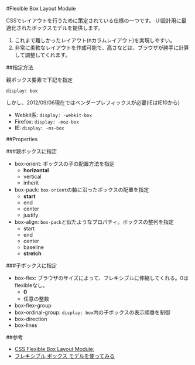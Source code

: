 #Flexible Box Layout Module

CSSでレイアウトを行うために策定されている仕様の一つです。
UI設計用に最適化されたボックスモデルを提供します。

1. これまで難しかったレイアウト(nカラムレイアウト)を実現しやすい。
2. 非常に柔軟なレイアウトを作成可能で、高さなどは、ブラウザが勝手に計算して調整してくれます。

##指定方法

親ボックス要素で下記を指定

`display: box`

しかし、2012/09/06現在ではベンダープレフィックスが必要(IEはIE10から)

- Webkit系: `display: -webkit-box`
- Firefox: `display: -moz-box`
- IE: `display: -ms-box`

##Properties

###親ボックスに指定

- box-orient: ボックスの子の配置方法を指定
    - **horizontal**
    - vertical
    - inherit
- box-pack: `box-orient`の軸に沿ったボックスの配置を指定
    - **start**
    - end
    - center
    - justify
- box-align: `box-pack`と似たようなプロパティ。ボックスの整列を指定
    - start
    - end
    - center
    - baseline
    - **stretch**

###子ボックスに指定

- box-flex: ブラウザのサイズによって、フレキシブルに伸縮してくれる。0はflexibleなし。
    - **0**
    - 任意の整数
- box-flex-group
- box-ordinal-group: `display: box`内の子ボックスの表示順番を制御
- box-direction
- box-lines

##参考

- [CSS Flexible Box Layout Module](http://dev.w3.org/csswg/css3-flexbox/);
- [フレキシブル ボックス モデルを使ってみる](http://www.html5rocks.com/ja/tutorials/flexbox/quick/)
